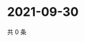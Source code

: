 # 2021-09-30

共 0 条

<!-- BEGIN WEIBO -->
<!-- 最后更新时间 Thu Sep 30 2021 14:00:45 GMT+0800 (China Standard Time) -->

<!-- END WEIBO -->
